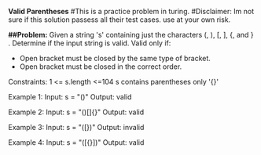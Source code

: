 **Valid Parentheses**
#This is a practice problem in turing.
#Disclaimer: Im not sure if this solution passess all their test cases. use at your own risk.

**##Problem:**
Given a string 's' containing just the characters (, ), [, ], {, and } . Determine if the input string is valid.
Valid only if:
  - Open bracket must be closed by the same type of bracket.
  - Open bracket must be closed in the correct order.


Constraints:
  1 <= s.length <=104
  s contains parentheses only '[](){}'

Example 1:
  Input: s = "()"
  Output: valid

Example 2:
  Input: s = "()[]{}"
  Output: valid

Example 3:
  Input: s = "([})"
  Output: invalid

Example 4:
  Input: s = "([{}])"
  Output: valid
